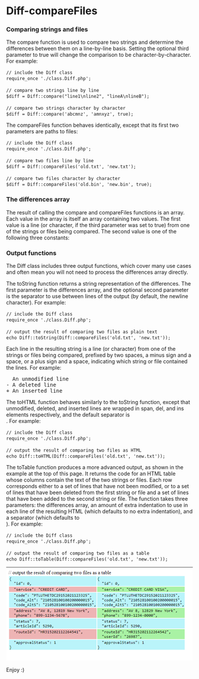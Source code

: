 <h1 id="diff-documentation">Diff-compareFiles</h1>

<h3>Comparing strings and files</h3>

<p>The compare function is used to compare two strings and determine the differences between them on a line-by-line basis. Setting the optional third parameter to true will change the comparison to be character-by-character. For example:</p>

<pre><code>// include the Diff class
require_once './class.Diff.php';

// compare two strings line by line
$diff = Diff::compare("line1\nline2", "lineA\nlineB");

// compare two strings character by character
$diff = Diff::compare('abcmnz', 'amnxyz', true);</code></pre>

<p>The compareFiles function behaves identically, except that its first two parameters are paths to files:</p>

<pre><code>// include the Diff class
require_once './class.Diff.php';

// compare two files line by line
$diff = Diff::compareFiles('old.txt', 'new.txt');

// compare two files character by character
$diff = Diff::compareFiles('old.bin', 'new.bin', true);</code></pre>

<h3>The differences array</h3>
<p>The result of calling the compare and compareFiles functions is an array. Each value in the array is itself an array containing two values. The first value is a line (or character, if the third parameter was set to true) from one of the strings or files being compared. The second value is one of the following three constants:</p>

<h3>Output functions</h3>

<p>The Diff class includes three output functions, which cover many use cases and often mean you will not need to process the differences array directly.

The toString function returns a string representation of the differences. The first parameter is the differences array, and the optional second parameter is the separator to use between lines of the output (by default, the newline character). For example:</p>

<pre><code>// include the Diff class
require_once './class.Diff.php';

// output the result of comparing two files as plain text
echo Diff::toString(Diff::compareFiles('old.txt', 'new.txt'));</code></pre>

<p>Each line in the resulting string is a line (or character) from one of the strings or files being compared, prefixed by two spaces, a minus sign and a space, or a plus sign and a space, indicating which string or file contained the lines. For example:</p>

<pre>
  An unmodified line
- A deleted line
+ An inserted line
</pre>

<p>The toHTML function behaves similarly to the toString function, except that unmodified, deleted, and inserted lines are wrapped in span, del, and ins elements respectively, and the default separator is <br>. For example:</p>

<pre><code>// include the Diff class
require_once './class.Diff.php';

// output the result of comparing two files as HTML
echo Diff::toHTML(Diff::compareFiles('old.txt', 'new.txt'));</code></pre>

<p>The toTable function produces a more advanced output, as shown in the example at the top of this page. It returns the code for an HTML table whose columns contain the text of the two strings or files. Each row corresponds either to a set of lines that have not been modified, or to a set of lines that have been deleted from the first string or file and a set of lines that have been added to the second string or file. The function takes three parameters: the differences array, an amount of extra indentation to use in each line of the resulting HTML (which defaults to no extra indentation), and a separator (which defaults to <br>). For example:</p>

<pre><code>// include the Diff class
require_once './class.Diff.php';

// output the result of comparing two files as a table
echo Diff::toTable(Diff::compareFiles('old.txt', 'new.txt'));</code></pre>

![alt text](https://github.com/humolot/Diff-compareFiles/blob/main/screenshot.png)



Enjoy :)
